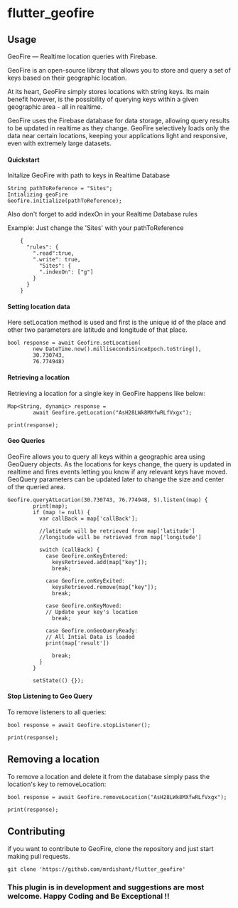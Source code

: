 # flutter_geofire

## Usage

GeoFire  — Realtime location queries with Firebase.

GeoFire is an open-source library that allows you to store and query a set of keys based on their geographic location.

At its heart, GeoFire simply stores locations with string keys. Its main benefit however, is the possibility of querying keys within a given geographic area - all in realtime.

GeoFire uses the Firebase database for data storage, allowing query results to be updated in realtime as they change. GeoFire selectively loads only the data near certain locations, keeping your applications light and responsive, even with extremely large datasets.

#### Quickstart

 Initalize GeoFire with path to keys in Realtime Database
    
    String pathToReference = "Sites";
    Intializing geoFire
    Geofire.initialize(pathToReference);
 
 Also don't forget to add indexOn in your Realtime Database rules
   
   Example: Just change the 'Sites' with your pathToReference
    
    
        {
          "rules": {
            ".read":true,
            ".write": true,
              "Sites": {
              ".indexOn": ["g"]
            }
          }
        }   
    
    
    
    
#### Setting location data

Here setLocation method is used and first is the unique id of the place and other two parameters are latitude and longitude of that place.

    bool response = await Geofire.setLocation(
            new DateTime.now().millisecondsSinceEpoch.toString(),
            30.730743,
            76.774948)
            
#### Retrieving a location

Retrieving a location for a single key in GeoFire happens like below:

    Map<String, dynamic> response =
            await Geofire.getLocation("AsH28LWk8MXfwRLfVxgx");
    
    print(response);
            
#### Geo Queries

GeoFire allows you to query all keys within a geographic area using GeoQuery objects. As the locations for keys change, the query is updated in realtime and fires events letting you know if any relevant keys have moved. GeoQuery parameters can be updated later to change the size and center of the queried area.

    Geofire.queryAtLocation(30.730743, 76.774948, 5).listen((map) {
            print(map);
            if (map != null) {
              var callBack = map['callBack'];
    
              //latitude will be retrieved from map['latitude']
              //longitude will be retrieved from map['longitude']
    
              switch (callBack) {
                case Geofire.onKeyEntered:
                  keysRetrieved.add(map["key"]);
                  break;
    
                case Geofire.onKeyExited:
                  keysRetrieved.remove(map["key"]);
                  break;
    
                case Geofire.onKeyMoved:
                // Update your key's location
                  break;
    
                case Geofire.onGeoQueryReady:
                // All Intial Data is loaded
                print(map['result'])
    
                  break;
              }
            }
    
            setState(() {});

#### Stop Listening to Geo Query
To remove listeners to all queries:

    bool response = await Geofire.stopListener();

    print(response);

## Removing a location
To remove a location and delete it from the database simply pass the location's key to removeLocation:

    bool response = await Geofire.removeLocation("AsH28LWk8MXfwRLfVxgx");

    print(response);                

## Contributing
if you want to contribute to GeoFire, clone the repository and just start making pull requests.

    git clone 'https://github.com/mrdishant/flutter_geofire'

### This plugin is in development and suggestions are most welcome. Happy Coding and Be Exceptional !!


